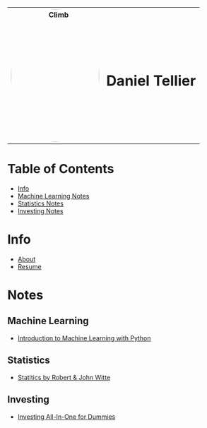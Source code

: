 <table style="border-collapse: collapse; border: none;">
<tr>
<th><img style="border-radius: 50%;" src="./images/classy-climb.jpg" alt="Climb" width="200" height="300"></th>
<th><h1>Daniel Tellier</h1></th>
</tr>
</table>

# Table of Contents
- [Info](#info)
- [Machine Learning Notes](#machine-learning)
- [Statistics Notes](#statistics)
- [Investing Notes](#investing)

# Info
- [About](./about.md)
- [Resume](./docs/daniel_tellier.pdf)

# Notes
## Machine Learning
- [Introduction to Machine Learning with Python](./notes/intro_ml_python.md)

## Statistics
- [Statitics by Robert & John Witte](./notes/statistics_witte.md)

## Investing
- [Investing All-In-One for Dummies](./notes/investing_for_dummies.md)